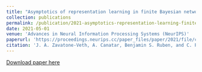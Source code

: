 ```yaml
---
title: "Asymptotics of representation learning in finite Bayesian networks"
collection: publications
permalink: /publication/2021-asymptotics-representation-learning-finite-bayesian
date: 2021-05-01
venue: 'Advances in Neural Information Processing Systems (NeurIPS)'
paperurl: 'https://proceedings.neurips.cc/paper_files/paper/2021/file/cf9dc5e4e194fc21f397b4cac9cc3ae9-Paper.pdf'
citation: 'J. A. Zavatone-Veth, A. Canatar, Benjamin S. Ruben, and C. Pehlevan. (2021). &quot;Asymptotics of representation learning in finite Bayesian networks.&quot; <i>Advances in Neural Information Processing Systems (NeurIPS)</i>.'
---
```


[Download paper here](https://proceedings.neurips.cc/paper_files/paper/2021/file/cf9dc5e4e194fc21f397b4cac9cc3ae9-Paper.pdf)
